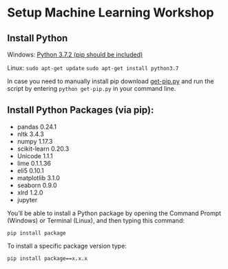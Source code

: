# Setup Machine Learning Workshop

## Install Python
Windows: [Python 3.7.2 (pip should be included)](https://www.python.org/ftp/python/3.7.2/python-3.7.2-amd64.exe)

Linux: `sudo apt-get update`
        `sudo apt-get install python3.7`
        
In case you need to manually install pip download [get-pip.py](https://bootstrap.pypa.io/get-pip.py) and run the script by entering `python get-pip.py` in your command line.

## Install Python Packages (via pip):
- pandas 0.24.1
- nltk 3.4.3
- numpy 1.17.3
- scikit-learn 0.20.3
- Unicode 1.1.1
- lime 0.1.1.36
- eli5 0.10.1
- matplotlib 3.1.0
- seaborn 0.9.0
- xlrd 1.2.0
- jupyter

You’ll be able to install a Python package by opening the Command Prompt (Windows) or Terminal (Linux), and then typing this command:

`pip install package`

To install a specific package version type:

`pip install package==x.x.x`
